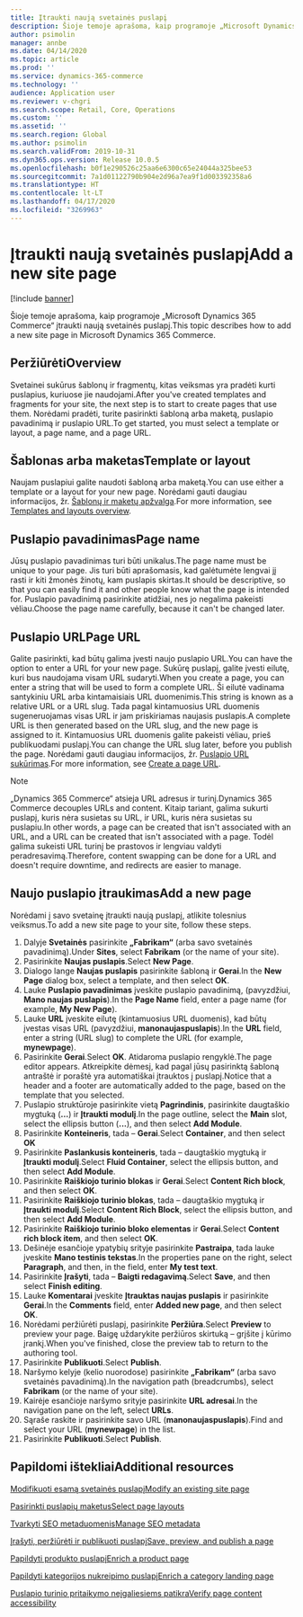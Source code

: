 ```yaml
---
title: Įtraukti naują svetainės puslapį
description: Šioje temoje aprašoma, kaip programoje „Microsoft Dynamics 365 Commerce“ įtraukti naują svetainės puslapį.
author: psimolin
manager: annbe
ms.date: 04/14/2020
ms.topic: article
ms.prod: ''
ms.service: dynamics-365-commerce
ms.technology: ''
audience: Application user
ms.reviewer: v-chgri
ms.search.scope: Retail, Core, Operations
ms.custom: ''
ms.assetid: ''
ms.search.region: Global
ms.author: psimolin
ms.search.validFrom: 2019-10-31
ms.dyn365.ops.version: Release 10.0.5
ms.openlocfilehash: b0f1e290526c25aa6e6300c65e24044a325bee53
ms.sourcegitcommit: 7a1d01122790b904e2d96a7ea9f1d003392358a6
ms.translationtype: HT
ms.contentlocale: lt-LT
ms.lasthandoff: 04/17/2020
ms.locfileid: "3269963"
---
```

# <a name="add-a-new-site-page"></a><span data-ttu-id="39181-103">Įtraukti naują svetainės puslapį</span><span class="sxs-lookup"><span data-stu-id="39181-103">Add a new site page</span></span>


[!include [banner](includes/banner.md)]

<span data-ttu-id="39181-104">Šioje temoje aprašoma, kaip programoje „Microsoft Dynamics 365 Commerce“ įtraukti naują svetainės puslapį.</span><span class="sxs-lookup"><span data-stu-id="39181-104">This topic describes how to add a new site page in Microsoft Dynamics 365 Commerce.</span></span>

## <a name="overview"></a><span data-ttu-id="39181-105">Peržiūrėti</span><span class="sxs-lookup"><span data-stu-id="39181-105">Overview</span></span>

<span data-ttu-id="39181-106">Svetainei sukūrus šablonų ir fragmentų, kitas veiksmas yra pradėti kurti puslapius, kuriuose jie naudojami.</span><span class="sxs-lookup"><span data-stu-id="39181-106">After you've created templates and fragments for your site, the next step is to start to create pages that use them.</span></span> <span data-ttu-id="39181-107">Norėdami pradėti, turite pasirinkti šabloną arba maketą, puslapio pavadinimą ir puslapio URL.</span><span class="sxs-lookup"><span data-stu-id="39181-107">To get started, you must select a template or layout, a page name, and a page URL.</span></span>

## <a name="template-or-layout"></a><span data-ttu-id="39181-108">Šablonas arba maketas</span><span class="sxs-lookup"><span data-stu-id="39181-108">Template or layout</span></span>

<span data-ttu-id="39181-109">Naujam puslapiui galite naudoti šabloną arba maketą.</span><span class="sxs-lookup"><span data-stu-id="39181-109">You can use either a template or a layout for your new page.</span></span> <span data-ttu-id="39181-110">Norėdami gauti daugiau informacijos, žr. [Šablonų ir maketų apžvalga](templates-layouts-overview.md).</span><span class="sxs-lookup"><span data-stu-id="39181-110">For more information, see [Templates and layouts overview](templates-layouts-overview.md).</span></span>

## <a name="page-name"></a><span data-ttu-id="39181-111">Puslapio pavadinimas</span><span class="sxs-lookup"><span data-stu-id="39181-111">Page name</span></span>

<span data-ttu-id="39181-112">Jūsų puslapio pavadinimas turi būti unikalus.</span><span class="sxs-lookup"><span data-stu-id="39181-112">The page name must be unique to your page.</span></span> <span data-ttu-id="39181-113">Jis turi būti aprašomasis, kad galėtumėte lengvai jį rasti ir kiti žmonės žinotų, kam puslapis skirtas.</span><span class="sxs-lookup"><span data-stu-id="39181-113">It should be descriptive, so that you can easily find it and other people know what the page is intended for.</span></span> <span data-ttu-id="39181-114">Puslapio pavadinimą pasirinkite atidžiai, nes jo negalima pakeisti vėliau.</span><span class="sxs-lookup"><span data-stu-id="39181-114">Choose the page name carefully, because it can't be changed later.</span></span>

## <a name="page-url"></a><span data-ttu-id="39181-115">Puslapio URL</span><span class="sxs-lookup"><span data-stu-id="39181-115">Page URL</span></span>

<span data-ttu-id="39181-116">Galite pasirinkti, kad būtų galima įvesti naujo puslapio URL.</span><span class="sxs-lookup"><span data-stu-id="39181-116">You can have the option to enter a URL for your new page.</span></span> <span data-ttu-id="39181-117">Sukūrę puslapį, galite įvesti eilutę, kuri bus naudojama visam URL sudaryti.</span><span class="sxs-lookup"><span data-stu-id="39181-117">When you create a page, you can enter a string that will be used to form a complete URL.</span></span> <span data-ttu-id="39181-118">Ši eilutė vadinama santykiniu URL arba kintamaisiais URL duomenimis.</span><span class="sxs-lookup"><span data-stu-id="39181-118">This string is known as a relative URL or a URL slug.</span></span> <span data-ttu-id="39181-119">Tada pagal kintamuosius URL duomenis sugeneruojamas visas URL ir jam priskiriamas naujasis puslapis.</span><span class="sxs-lookup"><span data-stu-id="39181-119">A complete URL is then generated based on the URL slug, and the new page is assigned to it.</span></span> <span data-ttu-id="39181-120">Kintamuosius URL duomenis galite pakeisti vėliau, prieš publikuodami puslapį.</span><span class="sxs-lookup"><span data-stu-id="39181-120">You can change the URL slug later, before you publish the page.</span></span> <span data-ttu-id="39181-121">Norėdami gauti daugiau informacijos, žr. [Puslapio URL sukūrimas](create-page-URL.md).</span><span class="sxs-lookup"><span data-stu-id="39181-121">For more information, see [Create a page URL](create-page-URL.md).</span></span>

> [!NOTE]
> <span data-ttu-id="39181-122">„Dynamics 365 Commerce“ atsieja URL adresus ir turinį.</span><span class="sxs-lookup"><span data-stu-id="39181-122">Dynamics 365 Commerce decouples URLs and content.</span></span> <span data-ttu-id="39181-123">Kitaip tariant, galima sukurti puslapį, kuris nėra susietas su URL, ir URL, kuris nėra susietas su puslapiu.</span><span class="sxs-lookup"><span data-stu-id="39181-123">In other words, a page can be created that isn't associated with an URL, and a URL can be created that isn't associated with a page.</span></span> <span data-ttu-id="39181-124">Todėl galima sukeisti URL turinį be prastovos ir lengviau valdyti peradresavimą.</span><span class="sxs-lookup"><span data-stu-id="39181-124">Therefore, content swapping can be done for a URL and doesn't require downtime, and redirects are easier to manage.</span></span>

## <a name="add-a-new-page"></a><span data-ttu-id="39181-125">Naujo puslapio įtraukimas</span><span class="sxs-lookup"><span data-stu-id="39181-125">Add a new page</span></span>

<span data-ttu-id="39181-126">Norėdami į savo svetainę įtraukti naują puslapį, atlikite tolesnius veiksmus.</span><span class="sxs-lookup"><span data-stu-id="39181-126">To add a new site page to your site, follow these steps.</span></span>

1. <span data-ttu-id="39181-127">Dalyje **Svetainės** pasirinkite **„Fabrikam“** (arba savo svetainės pavadinimą).</span><span class="sxs-lookup"><span data-stu-id="39181-127">Under **Sites**, select **Fabrikam** (or the name of your site).</span></span>
1. <span data-ttu-id="39181-128">Pasirinkite **Naujas puslapis**.</span><span class="sxs-lookup"><span data-stu-id="39181-128">Select **New Page**.</span></span>
1. <span data-ttu-id="39181-129">Dialogo lange **Naujas puslapis** pasirinkite šabloną ir **Gerai**.</span><span class="sxs-lookup"><span data-stu-id="39181-129">In the **New Page** dialog box, select a template, and then select **OK**.</span></span>
1. <span data-ttu-id="39181-130">Lauke **Puslapio pavadinimas** įveskite puslapio pavadinimą, (pavyzdžiui, **Mano naujas puslapis**).</span><span class="sxs-lookup"><span data-stu-id="39181-130">In the **Page Name** field, enter a page name (for example, **My New Page**).</span></span>
1. <span data-ttu-id="39181-131">Lauke **URL** įveskite eilutę (kintamuosius URL duomenis), kad būtų įvestas visas URL (pavyzdžiui, **manonaujaspuslapis**).</span><span class="sxs-lookup"><span data-stu-id="39181-131">In the **URL** field, enter a string (URL slug) to complete the URL (for example, **mynewpage**).</span></span>
1. <span data-ttu-id="39181-132">Pasirinkite **Gerai**.</span><span class="sxs-lookup"><span data-stu-id="39181-132">Select **OK**.</span></span> <span data-ttu-id="39181-133">Atidaroma puslapio rengyklė.</span><span class="sxs-lookup"><span data-stu-id="39181-133">The page editor appears.</span></span> <span data-ttu-id="39181-134">Atkreipkite dėmesį, kad pagal jūsų pasirinktą šabloną antraštė ir poraštė yra automatiškai įtrauktos į puslapį.</span><span class="sxs-lookup"><span data-stu-id="39181-134">Notice that a header and a footer are automatically added to the page, based on the template that you selected.</span></span>
1. <span data-ttu-id="39181-135">Puslapio struktūroje pasirinkite vietą **Pagrindinis**, pasirinkite daugtaškio mygtuką (**...**) ir **Įtraukti modulį**.</span><span class="sxs-lookup"><span data-stu-id="39181-135">In the page outline, select the **Main** slot, select the ellipsis button (**...**), and then select **Add Module**.</span></span>
1. <span data-ttu-id="39181-136">Pasirinkite **Konteineris**, tada – **Gerai**.</span><span class="sxs-lookup"><span data-stu-id="39181-136">Select **Container**, and then select **OK**</span></span>
1. <span data-ttu-id="39181-137">Pasirinkite **Paslankusis konteineris**, tada – daugtaškio mygtuką ir **Įtraukti modulį**.</span><span class="sxs-lookup"><span data-stu-id="39181-137">Select **Fluid Container**, select the ellipsis button, and then select **Add Module**.</span></span>
1. <span data-ttu-id="39181-138">Pasirinkite **Raiškiojo turinio blokas** ir **Gerai**.</span><span class="sxs-lookup"><span data-stu-id="39181-138">Select **Content Rich block**, and then select **OK**.</span></span>
1. <span data-ttu-id="39181-139">Pasirinkite **Raiškiojo turinio blokas**, tada – daugtaškio mygtuką ir **Įtraukti modulį**.</span><span class="sxs-lookup"><span data-stu-id="39181-139">Select **Content Rich Block**, select the ellipsis button, and then select **Add Module**.</span></span>
1. <span data-ttu-id="39181-140">Pasirinkite **Raiškiojo turinio bloko elementas** ir **Gerai**.</span><span class="sxs-lookup"><span data-stu-id="39181-140">Select **Content rich block item**, and then select **OK**.</span></span>
1. <span data-ttu-id="39181-141">Dešinėje esančioje ypatybių srityje pasirinkite **Pastraipa**, tada lauke įveskite **Mano testinis tekstas**.</span><span class="sxs-lookup"><span data-stu-id="39181-141">In the properties pane on the right, select **Paragraph**, and then, in the field, enter **My test text**.</span></span>
1. <span data-ttu-id="39181-142">Pasirinkite **Įrašyti**, tada – **Baigti redagavimą**.</span><span class="sxs-lookup"><span data-stu-id="39181-142">Select **Save**, and then select **Finish editing**.</span></span>
1. <span data-ttu-id="39181-143">Lauke **Komentarai** įveskite **Įtrauktas naujas puslapis** ir pasirinkite **Gerai**.</span><span class="sxs-lookup"><span data-stu-id="39181-143">In the **Comments** field, enter **Added new page**, and then select **OK**.</span></span>
1. <span data-ttu-id="39181-144">Norėdami peržiūrėti puslapį, pasirinkite **Peržiūra**.</span><span class="sxs-lookup"><span data-stu-id="39181-144">Select **Preview** to preview your page.</span></span> <span data-ttu-id="39181-145">Baigę uždarykite peržiūros skirtuką – grįšite į kūrimo įrankį.</span><span class="sxs-lookup"><span data-stu-id="39181-145">When you've finished, close the preview tab to return to the authoring tool.</span></span>
1. <span data-ttu-id="39181-146">Pasirinkite **Publikuoti**.</span><span class="sxs-lookup"><span data-stu-id="39181-146">Select **Publish**.</span></span>
1. <span data-ttu-id="39181-147">Naršymo kelyje (kelio nuorodose) pasirinkite **„Fabrikam“** (arba savo svetainės pavadinimą).</span><span class="sxs-lookup"><span data-stu-id="39181-147">In the navigation path (breadcrumbs), select **Fabrikam** (or the name of your site).</span></span>
1. <span data-ttu-id="39181-148">Kairėje esančioje naršymo srityje pasirinkite **URL adresai**.</span><span class="sxs-lookup"><span data-stu-id="39181-148">In the navigation pane on the left, select **URLs**.</span></span>
1. <span data-ttu-id="39181-149">Sąraše raskite ir pasirinkite savo URL (**manonaujaspuslapis**).</span><span class="sxs-lookup"><span data-stu-id="39181-149">Find and select your URL (**mynewpage**) in the list.</span></span>
1. <span data-ttu-id="39181-150">Pasirinkite **Publikuoti**.</span><span class="sxs-lookup"><span data-stu-id="39181-150">Select **Publish**.</span></span>

## <a name="additional-resources"></a><span data-ttu-id="39181-151">Papildomi ištekliai</span><span class="sxs-lookup"><span data-stu-id="39181-151">Additional resources</span></span>

[<span data-ttu-id="39181-152">Modifikuoti esamą svetainės puslapį</span><span class="sxs-lookup"><span data-stu-id="39181-152">Modify an existing site page</span></span>](modify-existing-page.md)

[<span data-ttu-id="39181-153">Pasirinkti puslapių maketus</span><span class="sxs-lookup"><span data-stu-id="39181-153">Select page layouts</span></span>](select-page-layouts.md)

[<span data-ttu-id="39181-154">Tvarkyti SEO metaduomenis</span><span class="sxs-lookup"><span data-stu-id="39181-154">Manage SEO metadata</span></span>](manage-seo-metadata.md)

[<span data-ttu-id="39181-155">Įrašyti, peržiūrėti ir publikuoti puslapį</span><span class="sxs-lookup"><span data-stu-id="39181-155">Save, preview, and publish a page</span></span>](save-preview-publish-page.md)

[<span data-ttu-id="39181-156">Papildyti produkto puslapį</span><span class="sxs-lookup"><span data-stu-id="39181-156">Enrich a product page</span></span>](enrich-product-page.md)

[<span data-ttu-id="39181-157">Papildyti kategorijos nukreipimo puslapį</span><span class="sxs-lookup"><span data-stu-id="39181-157">Enrich a category landing page</span></span>](enrich-category-page.md)

[<span data-ttu-id="39181-158">Puslapio turinio pritaikymo neįgaliesiems patikra</span><span class="sxs-lookup"><span data-stu-id="39181-158">Verify page content accessibility</span></span>](verify-accessibility.md)
